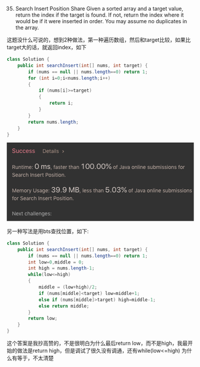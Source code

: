 35. Search Insert Position
Share
Given a sorted array and a target value, return the index if the target is found. If not, return the index where it would be if it were inserted in order.
You may assume no duplicates in the array.

这题没什么可说的，想到2种做法，第一种遍历数组，然后和target比较，如果比target大的话，就返回index，如下
```java
class Solution {
    public int searchInsert(int[] nums, int target) {
        if (nums == null || nums.length==0) return 1;
        for (int i=0;i<nums.length;i++)
        {
            if (nums[i]>=target)
            {
                return i;
            }
        }
        return nums.length;
    }
}
```
![GitHub Logo](/image/35.png)

另一种写法是用bts查找位置，如下:
```java
class Solution {
    public int searchInsert(int[] nums, int target) {
        if (nums == null || nums.length==0) return 1;  
        int low=0,middle = 0;
        int high = nums.length-1;
        while(low<=high)
        {
            middle = (low+high)/2;
            if (nums[middle]<target) low=middle+1;
            else if (nums[middle]>target) high=middle-1; 
            else return middle; 
        }
        return low;
    }
}
```
这个答案是我抄高赞的，不是很明白为什么最后return low，而不是high，我最开始的做法是return high，但是调试了很久没有调通，还有while(low<=high) 为什么有等于，不太清楚